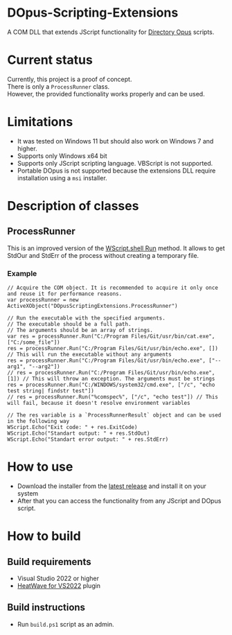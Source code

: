 # DOpus-Scripting-Extensions
A COM DLL that extends JScript functionality for [Directory Opus](https://www.gpsoft.com.au/) scripts.

# Current status
Currently, this project is a proof of concept.<br>
There is only a `ProcessRunner` class.<br>
However, the provided functionality works properly and can be used.

# Limitations
* It was tested on Windows 11 but should also work on Windows 7 and higher.
* Supports only Windows x64 bit
* Supports only JScript scripting language. VBScript is not supported.
* Portable DOpus is not supported because the extensions DLL require installation using a `msi` installer.

# Description of classes
## ProcessRunner
This is an improved version of the [WScript.shell Run](https://ss64.com/vb/run.html) method. It allows to get StdOur and StdErr of the process without creating a temporary file.

### Example
```
// Acquire the COM object. It is recommended to acquire it only once and reuse it for performance reasons.
var processRunner = new ActiveXObject("DOpusScriptingExtensions.ProcessRunner")

// Run the executable with the specified arguments.
// The executable should be a full path.
// The arguments should be an array of strings.
var res = processRunner.Run("C:/Program Files/Git/usr/bin/cat.exe", ["C:/some_file"])
res = processRunner.Run("C:/Program Files/Git/usr/bin/echo.exe", []) // This will run the executable without any arguments
res = processRunner.Run("C:/Program Files/Git/usr/bin/echo.exe", ["--arg1", "--arg2"])
// res = processRunner.Run("C:/Program Files/Git/usr/bin/echo.exe", [1]) // This will throw an exception. The arguments must be strings
res = processRunner.Run("C:/WINDOWS/system32/cmd.exe", ["/c", "echo test string| findstr test"])
// res = processRunner.Run("%comspec%", ["/c", "echo test"]) // This will fail, because it doesn't resolve environment variables

// The res variable is a `ProcessRunnerResult` object and can be used in the following way
WScript.Echo("Exit code: " + res.ExitCode)
WScript.Echo("Standart output: " + res.StdOut)
WScript.Echo("Standart error output: " + res.StdErr)
```

# How to use
* Download the installer from the [latest release](https://github.com/PolarGoose/DOpus-Scripting-Extensions/releases) and install it on your system
* After that you can access the functionality from any JScript and DOpus script.

# How to build
## Build requirements
* Visual Studio 2022 or higher
* [HeatWave for VS2022](https://marketplace.visualstudio.com/items?itemName=FireGiant.FireGiantHeatWaveDev17) plugin

## Build instructions
* Run `build.ps1` script as an admin.
